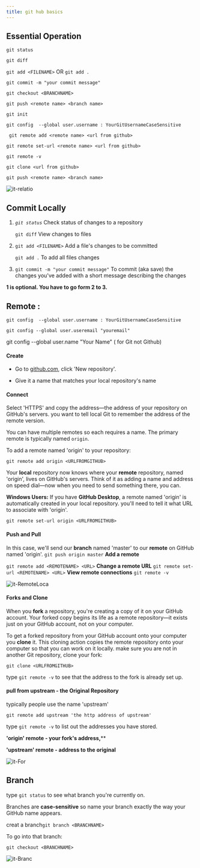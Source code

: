 ```yaml
---
title: git hub basics
---
```


## Essential Operation 

`git status`

`git diff` 

`git add <FILENAME>` OR `git add .` 

`git commit -m "your commit message"` 



`git checkout <BRANCHNAME>`

`git push <remote name> <branch name>`



`git init`

`git config  --global user.username : YourGitUsernameCaseSensitive`

` git remote add <remote name> <url from github>`

`git remote set-url <remote name> <url from github>`

`git remote -v`

`git clone <url from github>`

`git push <remote name> <branch name>`

![it-relatio](Pics/Git-relation.png)

## Commit Locally

1. *`git status`*  Check status of changes to a repository

   `git diff`   View changes to files

2. `git add <FILENAME>` Add a file's changes to be committed

   `git add .`  To add all files changes       

3. `git commit -m "your commit message"` To commit (aka save) the changes you've added with a short message describing the changes

**1 is optional. You have to go form 2 to 3.**



## Remote :

`git config  --global user.username : YourGitUsernameCaseSensitive`

`git config --global user.useremail "youremail"`

 git config --global user.name "Your Name" ( for Git not Github)

#### Create

- Go to [github.com](http://github.com ),  click 'New repository'.

- Give it a name that matches your local repository's name

#### Connect 

Select  'HTTPS' and copy the address—the address of your repository on GitHub's servers. you want to tell local Git to remember the address of the remote version. 

You can have multiple remotes so each requires a name. The primary remote is typically named `origin`.

To add a remote named 'origin' to your repository:

  ```
  git remote add origin <URLFROMGITHUB>
  ```

Your **local** repository now knows where your **remote** repository, named 'origin', lives on GitHub's servers. Think of it as adding a name and address on speed dial—now when you need to send something there, you can.

**Windows Users:**
If you have **GitHub Desktop**, a remote named 'origin' is automatically created in your local repository. you'll need to tell it what URL to associate with 'origin'. 
``` 
git remote set-url origin <URLFROMGITHUB>
```

#### Push and Pull

In this case, we'll send our **branch** named 'master' to our **remote** on GitHub named 'origin'.
`git push origin master`
**Add a remote**

`git remote add <REMOTENAME> <URL>`
**Change a remote URL**
`git remote set-url <REMOTENAME> <URL>`
**View remote connections**
`git remote -v`

![it-RemoteLoca](Pics/Git-RemoteLocal.PNG)

#### Forks and Clone

When you **fork** a repository, you're creating a copy of it on your GitHub account. Your forked copy begins its life as a remote repository—it exists just on your GitHub account, not on your computer. 

To get a forked repository from your GitHub account onto your computer you **clone** it. This cloning action copies the remote repository onto your computer so that you can work on it locally. make sure you are not in another Git repository, clone your fork:

`git clone <URLFROMGITHUB>`

type `git remote -v` to see that the address to the fork is already set up.

#### pull from upstream - the Original Repository

typically people use the name 'upstream'

`git remote add upstream 'the http address of upstream'`

type `git remote -v` to list out the addresses you have stored. 

**'origin' remote - your fork's address,****

**'upstream' remote -  address to the original**

![it-For](Pics/Git-Fork.PNG)

## Branch

type `git status` to see what branch you're currently on. 

Branches are **case-sensitive** so name your branch exactly the way your GitHub name appears.

creat a branch`git branch <BRANCHNAME>`

To go into that branch:

`git checkout <BRANCHNAME>`

![it-Branc](Pics/Git-Branch.PNG)



